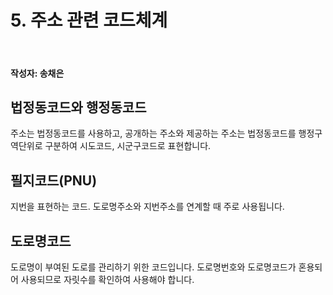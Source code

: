 # 5. 주소 관련 코드체계

<br>

#### 작성자: 송채은

## 법정동코드와 행정동코드

주소는 법정동코드를 사용하고, 공개하는 주소와 제공하는 주소는 법정동코드를 행정구역단위로 구분하여 시도코드, 시군구코드로 표현합니다.

## 필지코드(PNU)

지번을 표현하는 코드.
도로명주소와 지번주소를 연계할 때 주로 사용됩니다.

## 도로명코드

도로명이 부여된 도로를 관리하기 위한 코드입니다.
도로명번호와 도로명코드가 혼용되어 사용되므로 자릿수를 확인하여 사용해야 합니다.
